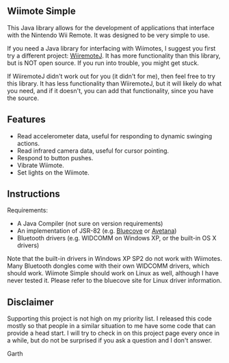 ## Wiimote Simple ##

This Java library allows for the development of applications that interface with the Nintendo Wii Remote. It was designed to be very simple to use.

If you need a Java library for interfacing with Wiimotes, I suggest you first try a different project: [WiiremoteJ](http://www.wiili.org/WiiremoteJ). It has more functionality than this library, but is NOT open source. If you run into trouble, you might get stuck.

If WiiremoteJ didn't work out for you (it didn't for me), then feel free to try this library. It has less functionality than WiiremoteJ, but it will likely do what you need, and if it doesn't, you can add that functionality, since you have the source.

## Features ##

  * Read accelerometer data, useful for responding to dynamic swinging actions.
  * Read infrared camera data, useful for cursor pointing.
  * Respond to button pushes.
  * Vibrate Wiimote.
  * Set lights on the Wiimote.

## Instructions ##

Requirements:

  * A Java Compiler (not sure on version requirements)
  * An implementation of JSR-82 (e.g. [Bluecove](http://code.google.com/p/bluecove/) or [Avetana](http://www.avetana-gmbh.de/avetana-gmbh/produkte/jsr82.eng.xml))
  * Bluetooth drivers (e.g. WIDCOMM on Windows XP, or the built-in OS X drivers)

Note that the built-in drivers in Windows XP SP2 do not work with Wiimotes. Many Bluetooth dongles come with their own WIDCOMM drivers, which should work. Wiimote Simple should work on Linux as well, although I have never tested it. Please refer to the bluecove site for Linux driver information.

## Disclaimer ##

Supporting this project is not high on my priority list. I released this code mostly so that people in a similar situation to me have some code that can provide a head start. I will try to check in on this project page every once in a while, but do not be surprised if you ask a question and I don't answer.

Garth